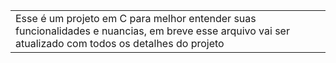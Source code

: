 <table>
  <tr>
    <td> Esse é um projeto em C para melhor entender suas funcionalidades e nuancias, em breve esse arquivo vai ser atualizado com todos os detalhes do projeto <td>
  </tr>
<table>
